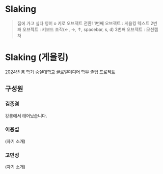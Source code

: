 # Slaking
> 집에 가고 싶다
영어 o 키로 오브젝트 전환!
1번째 오브젝트 : 게을킹 텍스트
2번째 오브젝트 : 키보드 조작(←, →, ↑, spacebar, s, d)
3번째 오브젝트 : 모션캡쳐
# Slaking (게을킹)
2024년 봄 학기 숭실대학교 글로벌미디어 학부 졸업 프로젝트

## 구성원
### 김종겸
강릉에서 태어났습니다.
### 이용섭
(자기 소개)
### 고민성 
(자기 소개)
